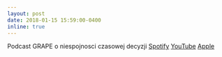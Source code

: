 ```yaml
---
layout: post
date: 2018-01-15 15:59:00-0400
inline: true
---
```

Podcast GRAPE o niespojnosci czasowej decyzji [Spotify](https://open.spotify.com/episode/2XKicMYlhLlBcZ8cE91Eow?si=fc1f2d37a6a74423&nd=1&dlsi=43fecd3ab9a943c7) 
[YouTube](https://www.youtube.com/watch?v=r9cio_P1EUc) [Apple](https://podcasts.apple.com/pl/podcast/podcast-kultury-liberalnej/id1540145568?l=pl&i=1000641571959)
